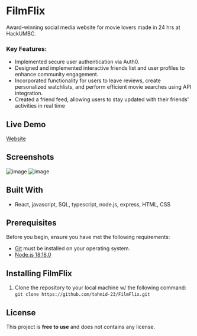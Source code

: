 # FilmFlix
Award-winning social media website for movie lovers made in 24 hrs at HackUMBC. 

### Key Features:
- Implemented secure user authentication via Auth0.
- Designed and implemented interactive friends list and user profiles to enhance community engagement.
- Incorporated functionality for users to leave reviews, create personalized watchlists, and perform efficient movie searches using API integration.
- Created a friend feed, allowing users to stay updated with their friends' activities in real time

## Live Demo
[Website](https://filmflixpro.netlify.app/feed)

## Screenshots
![image](https://github.com/tahmid-23/FilmFlix/assets/109867418/e6a8f088-8142-4e66-a453-a39c822dde8a)
![image](https://github.com/tahmid-23/FilmFlix/assets/109867418/eb817fe6-e496-46c1-aaef-83b0f5fb3d59)

## Built With
- React, javascript, SQL, typescript, node.js, express, HTML, CSS

## Prerequisites
Before you begin, ensure you have met the following requirements:
  - [Git](https://git-scm.com/downloads) must be installed on your operating system.
  - [Node.js 18.18.0](https://nodejs.org/en)

## Installing FilmFlix
1. Clone the repository to your local machine w/ the following command:\
```git clone https://github.com/tahmid-23/FilmFlix.git```

## License
This project is **free to use** and does not contains any license.



